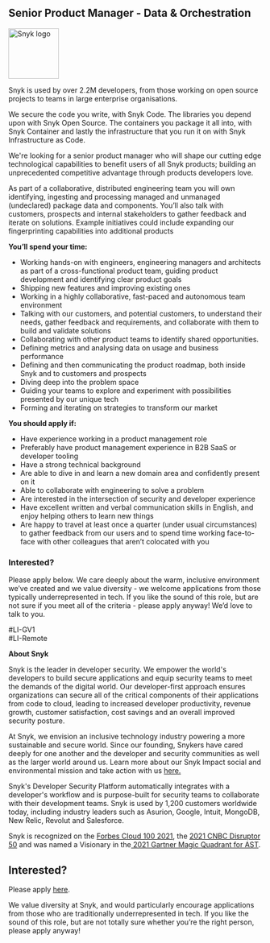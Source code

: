 Senior Product Manager - Data & Orchestration
---

<img src="https://res.cloudinary.com/snyk/image/upload/v1537345894/press-kit/brand/logo-black.png" width="100" alt="Snyk logo" />

<p><span style="font-weight: 400;">Snyk is used by over 2.2M developers, from those working on open source projects to teams in large enterprise organisations.&nbsp;</span></p>
<p><span style="font-weight: 400;">We secure the code you write, with Snyk Code. The libraries you depend upon with Snyk Open Source. The containers you package it all into, with Snyk Container and lastly the infrastructure that you run it on with Snyk Infrastructure as Code.&nbsp;</span></p>
<p><span style="font-weight: 400;">We're looking for a senior product manager who will shape our cutting edge technological capabilities to benefit users of all Snyk products; building an unprecedented competitive advantage through products developers love.</span></p>
<p><span style="font-weight: 400;">As part of a collaborative, distributed engineering team you will own identifying, ingesting and processing managed and unmanaged (undeclared) package data and components. You’ll also talk with customers, prospects and internal stakeholders to gather feedback and iterate on solutions. Example initiatives could include expanding our fingerprinting capabilities into additional products</span></p>
<p><strong>You’ll spend your time:</strong></p>
<ul>
<li style="font-weight: 400;"><span style="font-weight: 400;">Working hands-on with engineers, engineering managers and architects as part of a cross-functional product team, guiding product development and identifying clear product goals&nbsp;</span></li>
<li style="font-weight: 400;"><span style="font-weight: 400;">Shipping new features and improving existing ones</span></li>
<li style="font-weight: 400;"><span style="font-weight: 400;">Working in a highly collaborative, fast-paced and autonomous team environment&nbsp;</span></li>
<li style="font-weight: 400;"><span style="font-weight: 400;">Talking with our customers, and potential customers, to understand their needs, gather feedback and requirements, and collaborate with them to build and validate solutions</span></li>
<li style="font-weight: 400;"><span style="font-weight: 400;">Collaborating with other product teams to identify shared opportunities.</span></li>
<li style="font-weight: 400;"><span style="font-weight: 400;">Defining metrics and analysing data on usage and business performance</span></li>
<li style="font-weight: 400;"><span style="font-weight: 400;">Defining and then communicating the product roadmap, both inside Snyk and to customers and prospects</span></li>
<li style="font-weight: 400;"><span style="font-weight: 400;">Diving deep into the problem space</span></li>
<li style="font-weight: 400;"><span style="font-weight: 400;">Guiding your teams to explore and experiment with possibilities presented by our unique tech</span></li>
<li style="font-weight: 400;"><span style="font-weight: 400;">Forming and iterating on strategies to transform our market</span></li>
</ul>
<p><strong>You should apply if:</strong></p>
<ul>
<li style="font-weight: 400;"><span style="font-weight: 400;">Have experience working in a product management role</span></li>
<li style="font-weight: 400;"><span style="font-weight: 400;">Preferably have product management experience in B2B SaaS or developer tooling</span></li>
<li style="font-weight: 400;"><span style="font-weight: 400;">Have a strong technical background</span></li>
<li style="font-weight: 400;"><span style="font-weight: 400;">Are able to dive in and learn a new domain area and confidently present on it</span></li>
<li style="font-weight: 400;"><span style="font-weight: 400;">Able to collaborate with engineering to solve a problem</span></li>
<li style="font-weight: 400;"><span style="font-weight: 400;">Are interested in the intersection of security and developer experience</span></li>
<li style="font-weight: 400;"><span style="font-weight: 400;">Have excellent written and verbal communication skills in English, and enjoy helping others to learn new things</span></li>
<li style="font-weight: 400;"><span style="font-weight: 400;">Are happy to travel at least once a quarter (under usual circumstances) to gather feedback from our users and to spend time working face-to-face with other colleagues that aren’t colocated with you</span></li>
</ul>
<h3><strong>Interested?</strong></h3>
<p><span style="font-weight: 400;">Please apply below. We care deeply about the warm, inclusive environment we’ve created and we value diversity - we welcome applications from those typically underrepresented in tech. If you like the sound of this role, but are not sure if you meet all of the criteria - please apply anyway! We’d love to talk to you.&nbsp;</span></p>
<p><span style="font-weight: 400;">#LI-GV1<br>#LI-Remote</span></p><div class="content-conclusion"><p><strong>About Snyk</strong></p>
<p><span style="font-weight: 400;">Snyk is the leader in developer security. We empower the world's developers to build secure applications and equip security teams to meet the demands of the digital world. Our developer-first approach ensures organizations can secure all of the critical components of their applications from code to cloud, leading to increased developer productivity, revenue growth, customer satisfaction, cost savings and an overall improved security posture.&nbsp;</span></p>
<p><span style="font-weight: 400;">At Snyk, we envision an inclusive technology industry powering a more sustainable and secure world.</span> <span style="font-weight: 400;">Since our founding, Snykers have cared deeply for one another and the developer and security communities as well as the larger world around us. Learn more about our Snyk Impact social and environmental mission and take action with us </span><a href="https://snyk.io/about/snyk-impact/"><span style="font-weight: 400;">here.</span></a></p>
<p><span style="font-weight: 400;">Snyk's Developer Security Platform automatically integrates with a developer's workflow and is purpose-built for security teams to collaborate with their development teams. Snyk is used by 1,200 customers worldwide today, including industry leaders such as Asurion, Google, Intuit, MongoDB, New Relic, Revolut and Salesforce.</span></p>
<p><span style="font-weight: 400;">Snyk is recognized on the </span><a href="https://www.forbes.com/cloud100/#6f24b5ba5f94"><span style="font-weight: 400;">Forbes Cloud 100 2021</span></a><span style="font-weight: 400;">, the </span><a href="https://www.cnbc.com/2021/05/25/these-are-the-2021-cnbc-disruptor-50-companies.html"><span style="font-weight: 400;">2021 CNBC Disruptor 50</span></a><span style="font-weight: 400;"> and was named a Visionary in the</span><a href="https://snyk.io/blog/snyk-visionary-2021-gartner-magic-quadrant-for-ast/"><span style="font-weight: 400;"> 2021 Gartner Magic Quadrant for AST</span></a><span style="font-weight: 400;">.</span></p></div>

Interested?
---

Please apply [here](https://boards.greenhouse.io/snyk/jobs/5364274002#app).

We value diversity at Snyk, and would particularly encourage applications from those who are traditionally underrepresented in tech.
If you like the sound of this role, but are not totally sure whether you’re the right person, please apply anyway!

